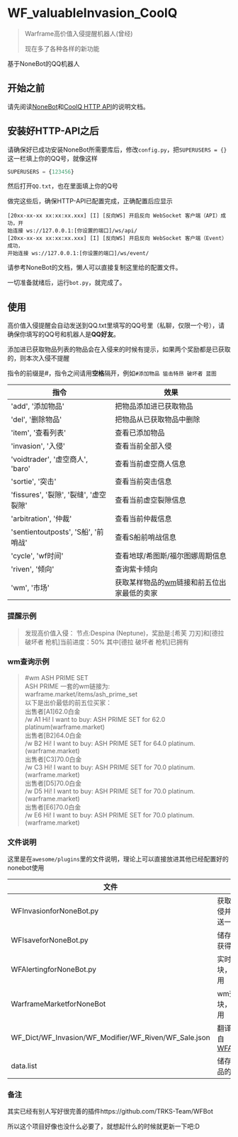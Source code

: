 # WF_valuableInvasion_CoolQ
> Warframe高价值入侵提醒机器人(曾经)
>
> 现在多了各种各样的新功能

基于NoneBot的QQ机器人

## 开始之前

请先阅读[NoneBot](https://nonebot.cqp.moe/)和[CoolQ HTTP API](https://cqhttp.cc/)的说明文档。

## 安装好HTTP-API之后

请确保好已成功安装NoneBot所需要库后，修改`config.py`，把`SUPERUSERS = {}`这一栏填上你的QQ号，就像这样

```python
SUPERUSERS = {123456}
```

然后打开`QQ.txt`，也在里面填上你的Q号

做完这些后，确保HTTP-API已配置完成，正确配置后应显示

```
[20xx-xx-xx xx:xx:xx.xxx] [I] [反向WS] 开启反向 WebSocket 客户端（API）成功，开
始连接 ws://127.0.0.1:[你设置的端口]/ws/api/
[20xx-xx-xx xx:xx:xx.xxx] [I] [反向WS] 开启反向 WebSocket 客户端（Event）成功，
开始连接 ws://127.0.0.1:[你设置的端口]/ws/event/
```

请参考NoneBot的文档，懒人可以直接复制这里给的配置文件。

一切准备就绪后，运行`bot.py`，就完成了。

## 使用

高价值入侵提醒会自动发送到QQ.txt里填写的QQ号里（私聊，仅限一个号），请确保你填写的QQ号和机器人是**QQ好友**。

添加进已获取物品列表的物品会在入侵来的时候有提示，如果两个奖励都是已获取的，则本次入侵不提醒

指令的前缀是#，指令之间请用**空格**隔开，例如`#添加物品 狙击特昂 破坏者 蓝图`  

| 指令                                   | 效果                                                         |
| -------------------------------------- | ------------------------------------------------------------ |
| 'add', '添加物品'                      | 把物品添加进已获取物品                                       |
| 'del', '删除物品'                      | 把物品从已获取物品中删除                                     |
| 'item', '查看列表'                     | 查看已添加物品                                               |
| 'invasion', '入侵'                     | 查看当前全部入侵                                             |
| 'voidtrader', '虚空商人', 'baro'       | 查看当前虚空商人信息                                         |
| 'sortie', '突击'                       | 查看当前突击信息                                             |
| 'fissures', '裂隙', '裂缝', '虚空裂隙' | 查看当前虚空裂隙信息                                         |
| 'arbitration', '仲裁'                  | 查看当前仲裁信息                                             |
| 'sentientoutposts', 'S船', '前哨战'    | 查看S船前哨战信息                                            |
| 'cycle', 'wf时间'                      | 查看地球/希图斯/福尔图娜周期信息                             |
| 'riven', '倾向'                        | 查询紫卡倾向                                                 |
| 'wm', '市场'                           | 获取某样物品的[wm](warframe.market)链接和前五位出家最低的卖家 |

### 提醒示例

>发现高价值入侵：
>节点:Despina (Neptune)，奖励是:[希芙 刀刃]和[德拉 破坏者 枪机]当前进度：50%
>其中[德拉 破坏者 枪机]已拥有
>

### wm查询示例
>#wm ASH PRIME SET  
> ASH PRIME 一套的wm链接为:  
>warframe.market/items/ash_prime_set  
>以下是出价最低的前五位买家：  
>出售者[A1]62.0白金  
>/w A1 Hi! I want to buy: ASH PRIME SET for 62.0 platinum(warframe.market)  
>出售者[B2]64.0白金  
>/w B2 Hi! I want to buy: ASH PRIME SET for 64.0 platinum. (warframe.market)  
>出售者[C3]70.0白金  
>/w C3 Hi! I want to buy: ASH PRIME SET for 70.0 platinum. (warframe.market)  
>出售者[D5]70.0白金  
>/w D5 Hi! I want to buy: ASH PRIME SET for 70.0 platinum. (warframe.market)  
>出售者[E6]70.0白金  
>/w E6 Hi! I want to buy: ASH PRIME SET for 70.0 platinum. (warframe.market)   

### 文件说明

这里是在`awesome/plugins`里的文件说明，理论上可以直接放进其他已经配置好的nonebot使用  

| 文件                                                  | 说明                                                         |
| ----------------------------------------------------- | ------------------------------------------------------------ |
| WFInvasionforNoneBot.py                               | 获取高价值入侵并5分钟推送一次                                |
| WFIsaveforNoneBot.py                                  | 储存/更改已获得列表                                          |
| WFAlertingforNoneBot.py                               | 实时信息模块，可单独使用                                     |
| WarframeMarketforNoneBot                              | wm查询模块，可单独使用                                       |
| WF_Dict/WF_Invasion/WF_Modifier/WF_Riven/WF_Sale.json | 翻译文件，来自[WFA_Lexicon](https://github.com/Richasy/WFA_Lexicon) |
| data.list                                             | 储存已获得物品的文件                                         |

### 备注

其实已经有别人写好很完善的插件https://github.com/TRKS-Team/WFBot  

所以这个项目好像也没什么必要了，就想起什么的时候就更新一下吧:D

